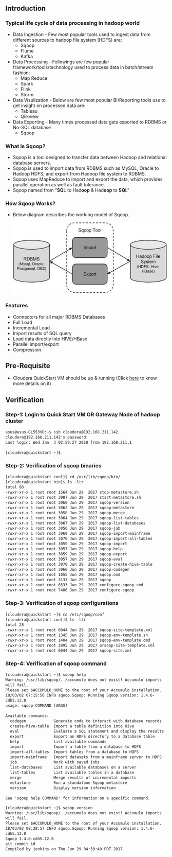## Introduction

### Typical life cycle of data processing in hadoop world
* Data Ingestion - Few most popular tools used to ingest data from different sources to hadoop file system (HDFS) are:
  * Sqoop
  * Flume
  * Kafka
* Data Processing - Followings are few popular framework/tools/technology used to process data in batch/stream fashion:
  * Map Reduce
  * Spark
  * Flink
  * Storm
* Data Visulization - Below are few most popular BI/Reporting tools use to get insight on processed data are:
  * Tableau
  * Qlikview
* Data Exporting - Many times processed data gets exported to RDBMS or No-SQL database
  * Sqoop 

### What is Sqoop?
* Sqoop is a tool designed to transfer data between Hadoop and relational database servers. 
* Sqoop is used to import data from RDBMS such as MySQL, Oracle to Hadoop HDFS, and export from Hadoop file system to RDBMS.
* Sqoop uses MapReduce to import and export the data, which provides parallel operation as well as fault tolerance.
* Sqoop named from "**SQ**L to Had**oop** & Had**oop** to **SQ**L"

### How Sqoop Works?
* Below diagram describes the working model of Sqoop.
    
  ![Alt text](_images/sqoop_work.jpg?raw=true "Sqoop Working Model")  

### Features
* Connectors for all major RDBMS Databases
* Full Load
* Incremental Load
* Import results of SQL query
* Load data directly into HIVE/HBase
* Parallel import/export
* Compression

## Pre-Requisite
* Cloudera QuickStart VM should be up & running (Click [here](https://github.com/124938/learning-hadoop-vendors/tree/master/cloudera/_1_quickstart_vm/README.md) to know more details on it)

## Verification
 
### Step-1: Login to Quick Start VM OR Gateway Node of hadoop cluster

~~~
asus@asus-GL553VD:~$ ssh cloudera@192.168.211.142
cloudera@192.168.211.142's password: 
Last login: Wed Jan  3 02:59:27 2018 from 192.168.211.1

[cloudera@quickstart ~]$
~~~

### Step-2: Verification of sqoop binaries

~~~
[cloudera@quickstart conf]$ cd /usr/lib/sqoop/bin/
[cloudera@quickstart bin]$ ls -ltr
total 88
-rwxr-xr-x 1 root root 1564 Jun 29  2017 stop-metastore.sh
-rwxr-xr-x 1 root root 3987 Jun 29  2017 start-metastore.sh
-rwxr-xr-x 1 root root 3060 Jun 29  2017 sqoop-version
-rwxr-xr-x 1 root root 3062 Jun 29  2017 sqoop-metastore
-rwxr-xr-x 1 root root 3058 Jun 29  2017 sqoop-merge
-rwxr-xr-x 1 root root 3064 Jun 29  2017 sqoop-list-tables
-rwxr-xr-x 1 root root 3067 Jun 29  2017 sqoop-list-databases
-rwxr-xr-x 1 root root 3056 Jun 29  2017 sqoop-job
-rwxr-xr-x 1 root root 3069 Jun 29  2017 sqoop-import-mainframe
-rwxr-xr-x 1 root root 3070 Jun 29  2017 sqoop-import-all-tables
-rwxr-xr-x 1 root root 3059 Jun 29  2017 sqoop-import
-rwxr-xr-x 1 root root 3057 Jun 29  2017 sqoop-help
-rwxr-xr-x 1 root root 3059 Jun 29  2017 sqoop-export
-rwxr-xr-x 1 root root 3057 Jun 29  2017 sqoop-eval
-rwxr-xr-x 1 root root 3070 Jun 29  2017 sqoop-create-hive-table
-rwxr-xr-x 1 root root 3060 Jun 29  2017 sqoop-codegen
-rwxr-xr-x 1 root root 1055 Jun 29  2017 sqoop.cmd
-rwxr-xr-x 1 root root 3133 Jun 29  2017 sqoop
-rwxr-xr-x 1 root root 6533 Jun 29  2017 configure-sqoop.cmd
-rwxr-xr-x 1 root root 7486 Jun 29  2017 configure-sqoop
~~~

### Step-3: Verification of sqoop configurations

~~~
[cloudera@quickstart ~]$ cd /etc/sqoop/conf
[cloudera@quickstart conf]$ ls -ltr
total 28
-rwxr-xr-x 1 root root 6044 Jun 29  2017 sqoop-site-template.xml
-rwxr-xr-x 1 root root 1345 Jun 29  2017 sqoop-env-template.sh
-rwxr-xr-x 1 root root 1404 Jun 29  2017 sqoop-env-template.cmd
-rwxr-xr-x 1 root root 3895 Jun 29  2017 oraoop-site-template.xml
-rwxr-xr-x 1 root root 6044 Jun 29  2017 sqoop-site.xml
~~~

### Step-4: Verification of sqoop command

~~~
[cloudera@quickstart ~]$ sqoop help
Warning: /usr/lib/sqoop/../accumulo does not exist! Accumulo imports will fail.
Please set $ACCUMULO_HOME to the root of your Accumulo installation.
18/03/02 07:15:56 INFO sqoop.Sqoop: Running Sqoop version: 1.4.6-cdh5.12.0
usage: sqoop COMMAND [ARGS]

Available commands:
  codegen            Generate code to interact with database records
  create-hive-table  Import a table definition into Hive
  eval               Evaluate a SQL statement and display the results
  export             Export an HDFS directory to a database table
  help               List available commands
  import             Import a table from a database to HDFS
  import-all-tables  Import tables from a database to HDFS
  import-mainframe   Import datasets from a mainframe server to HDFS
  job                Work with saved jobs
  list-databases     List available databases on a server
  list-tables        List available tables in a database
  merge              Merge results of incremental imports
  metastore          Run a standalone Sqoop metastore
  version            Display version information

See 'sqoop help COMMAND' for information on a specific command.
~~~

~~~
[cloudera@quickstart ~]$ sqoop version
Warning: /usr/lib/sqoop/../accumulo does not exist! Accumulo imports will fail.
Please set $ACCUMULO_HOME to the root of your Accumulo installation.
18/03/02 08:28:57 INFO sqoop.Sqoop: Running Sqoop version: 1.4.6-cdh5.12.0
Sqoop 1.4.6-cdh5.12.0
git commit id 
Compiled by jenkins on Thu Jun 29 04:30:40 PDT 2017
~~~

